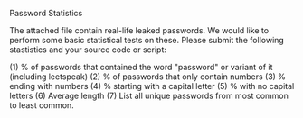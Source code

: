 Password Statistics

The attached file contain real-life leaked passwords.  We would like to perform some basic statistical tests on these.  Please submit the following stastistics and your source code or script:

(1) % of passwords that contained the word "password" or variant of it (including leetspeak)
(2) % of passwords that only contain numbers
(3) % ending with numbers
(4) % starting with a capital letter
(5) % with no capital letters
(6) Average length
(7) List all unique passwords from most common to least common.
